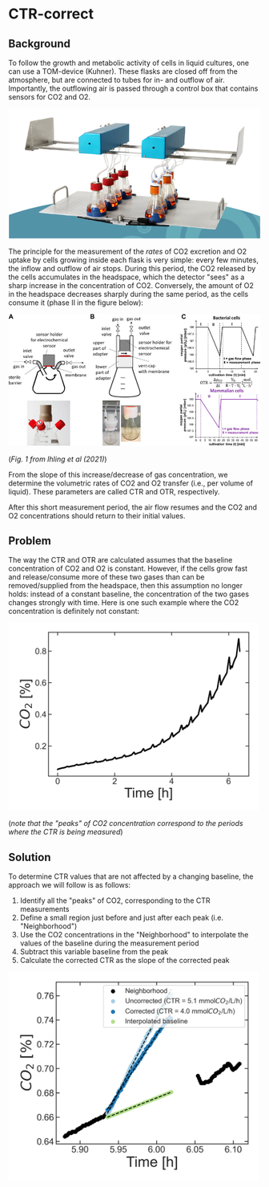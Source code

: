# CTR-correct

## Background
To follow the growth and metabolic activity of cells in liquid cultures, one can use a TOM-device (Kuhner). These flasks are closed off from the atmosphere, but are connected to tubes for in- and outflow of air. Importantly, the outflowing air is passed through a control box that contains sensors for CO2 and O2. 

<img src="img/tom.png" width="700">

The principle for the measurement of the *rates* of CO2 excretion and O2 uptake by cells growing inside each flask is very simple:
 every few minutes, the inflow and outflow of air stops. During this period, the CO2 released by the cells accumulates in the headspace, which the detector "sees" as a sharp increase in the concentration of CO2. Conversely, the amount of O2 in the headspace decreases sharply during the same period, as the cells consume it (phase II in the figure below):

<img src="img/ihling2021.jpg" width="700">
 
 (*Fig. 1 from Ihling et al (2021)*)

From the slope of this increase/decrease of gas concentration, we determine the volumetric rates of CO2 and O2 transfer (i.e., per volume of liquid). These parameters are called CTR and OTR, respectively.

After this short measurement period, the air flow resumes and the CO2 and O2 concentrations should return to their initial values.


## Problem 
The way the CTR and OTR are calculated assumes that the baseline concentration of CO2 and O2 is constant. However, if the cells grow fast and release/consume more of these two gases than can be removed/supplied from the headspace, then this assumption no longer holds: instead of a constant baseline, the concentration of the two gases changes strongly with time. Here is one such example where the CO2 concentration is definitely not constant:

<img src="plots/co2-profile.png" width="500">

(*note that the "peaks" of CO2 concentration correspond to the periods where the CTR is being measured*)


## Solution
To determine CTR values that are not affected by a changing baseline, the approach we will follow is as follows:
1. Identify all the "peaks" of CO2, corresponding to the CTR measurements
2. Define a small region just before and just after each peak (i.e. "Neighborhood")
3. Use the CO2 concentrations in the "Neighborhood" to interpolate the values of the baseline during the measurement period
4. Subtract this variable baseline from the peak
5. Calculate the corrected CTR as the slope of the corrected peak

<img src="plots/correction_peak-15.png" width="500">